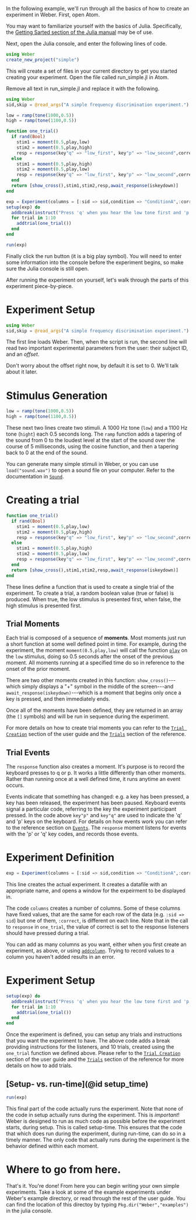 In the following example, we'll run through all the basics of how to create an
experiment in Weber. First, open Atom.

You may want to familiarize yourself with the basics of Julia. Specifically, the
[Getting Sarted section of the
Julia manual](http://docs.julialang.org/en/stable/manual/getting-started) may be of use.

Next, open the Julia console, and enter the following lines of code.

```julia
using Weber
create_new_project("simple")
```

This will create a set of files in your current directory to get you started
creating your experiment. Open the file called run_simple.jl in Atom.

Remove all text in run_simple.jl and replace it with the following.

```julia
using Weber
sid,skip = @read_args("A simple frequency discrimination experiment.")

low = ramp(tone(1000,0.5))
high = ramp(tone(1100,0.5))

function one_trial()
  if rand(Bool)
    stim1 = moment(0.5,play,low)
	stim2 = moment(0.5,play,high)
    resp = response(key"q" => "low_first", key"p" => "low_second",correct = "low_first")
  else
	stim1 = moment(0.5,play,high)
	stim2 = moment(0.5,play,low)
    resp = response(key"q" => "low_first", key"p" => "low_second",correct = "low_second")	
  end
  return [show_cross(),stim1,stim2,resp,await_response(iskeydown)]
end

exp = Experiment(columns = [:sid => sid,condition => "ConditionA",:correct],skip=skip)
setup(exp) do
  addbreak(instruct("Press 'q' when you hear the low tone first and 'p' otherwise."))
  for trial in 1:10
    addtrial(one_trial())
  end
end

run(exp)
```

Finally click the run button (it is a big play symbol). You will need to
enter some information into the console before the experiment begins, so make sure
the Julia console is still open.

After running the experiment on yourself, let's walk through the parts of this
experiment piece-by-piece.

# Experiment Setup

```julia
using Weber
sid,skip = @read_args("A simple frequency discrimination experiment.")
```

The first line loads Weber. Then, when the script is run, the second line will read two important experimental parameters from the user: their subject ID, and an *offset*.

Don't worry about the offset right now, by default it is set to 0. We'll talk about it later.

# Stimulus Generation

```julia
low = ramp(tone(1000,0.5))
high = ramp(tone(1100,0.5))
```

These next two lines create two stimuli. A 1000 Hz tone (`low`) and a 1100 Hz
tone (`hight`) each 0.5 seconds long. The `ramp` function adds a tapering of the
sound from 0 to the loudest level at the start of the sound over the course of 5
milliseconds, using the cosine function, and then a tapering back to 0 at the
end of the sound.

You can generate many simple stimuli in Weber, or you can use `load("sound.wav")`
to open a sound file on your computer. Refer to the documentation in
[`Sound`](sound.md).

# Creating a trial

```julia
function one_trial()
  if rand(Bool)
    stim1 = moment(0.5,play,low)
	stim2 = moment(0.5,play,high)
    resp = response(key"q" => "low_first", key"p" => "low_second",correct = "low_first")
  else
	stim1 = moment(0.5,play,high)
	stim2 = moment(0.5,play,low)
    resp = response(key"q" => "low_first", key"p" => "low_second",correct = "low_second")	
  end
  return [show_cross(),stim1,stim2,resp,await_response(iskeydown)]
end
```

These lines define a function that is used to create a single trial of the
experiment. To create a trial, a random boolean value (true or false) is
produced. When true, the low stimulus is presented first, when false, the high
stimulus is presented first.

## Trial Moments

Each trial is composed of a sequence of **moments**. Most moments just run a
short function at some well defined point in time. For example, during the
experiment, the moment `moment(0.5,play,low)` will call the function
[`play`](@ref) on the `low` stimulus, doing so 0.5 seconds after the onset of
the previous moment. All moments running at a specified time do so in reference
to the onset of the prior moment.

There are two other moments created in this function: `show_cross()`---which simply
displays a "+" symbol in the middle of the screen---and
`await_response(iskeydown)`---which is a moment that begins only once a key is
pressed, and then immediately ends.

Once all of the moments have been defined, they are returned in an array (the
`[]` symbols) and will be run in sequence during the experiment.

For more details on how to create trial moments you can refer to the
[`Trial Creation`](trial_guide.md) section of the user guide and the [`Trials`](trials.md)
section of the reference.

## Trial Events

The `response` function also creates a moment. It's purpose is to record the
keyboard presses to q or p. It works a little differently than other
moments. Rather than running once at a well defined time, it runs anytime an
event occurs.

Events indicate that something has changed: e.g. a key has been pressed, a key
has been released, the experiment has been paused. Keyboard events signal a
particular code, referring to the key the experiment participant pressed. In the
code above `key"p"` and `key"q"` are used to indicate the 'q' and 'p' keys on
the keyboard. For details on how events work you can refer to the reference
section on [`Events`](event.md). The `response` moment listens for events with the
'p' or 'q' key codes, and records those events.

# Experiment Definition

```julia
exp = Experiment(columns = [:sid => sid,condition => "ConditionA",:correct],skip=skip) 
```

This line creates the actual experiment. It creates a datafile with an
appropriate name, and opens a window for the expeirment to be displayed in.

The code `columns` creates a number of columns. Some of these columns have fixed
values, that are the same for each row of the data (e.g. `:sid => sid`) but one
of them, `:correct`, is different on each line. Note that in the call to `response` in
`one_trial`, the value of correct is set to the response listeners should have
pressed during a trial.

You can add as many columns as you want, either when you first create an
experiment, as above, or using [`addcolumn`](@ref). Trying to record values to a
column you haven't added results in an error.

# Experiment Setup

```julia
setup(exp) do
  addbreak(instruct("Press 'q' when you hear the low tone first and 'p' otherwise."))
  for trial in 1:10
    addtrial(one_trial())
  end
end
```

Once the experiment is defined, you can setup any trials and instructions that
you want the experiment to have. The above code adds a break providing
instructions for the listeners, and 10 trials, created using the `one_trial`
function we defined above. Please refer to the [`Trial Creation`](trial_guide.md) section
of the user guide and the [`Trials`](trials.md) section of the reference for more
details on how to add trials.

## [Setup- vs. run-time](@id setup_time)

```julia
run(exp)
```

This final part of the code actually runs the experiment. Note that none of the
code in setup actually runs during the experiment. This is _important_! Weber is
designed to run as much code as possible before the experiment starts, during
setup. This is called setup-time. This ensures that the code that which
does run during the experiment, during run-time, can do so in a timely manner. The
only code that actually runs during the experiment is the behavior defined
within each moment.

# Where to go from here.

That's it. You're done! From here you can begin writing your own simple experiments.
Take a look at some of the example experiments under Weber's example directory,
or read through the rest of the user guide. You can find the location of this
directoy by typing `Pkg.dir("Weber","examples")` in the julia console.
